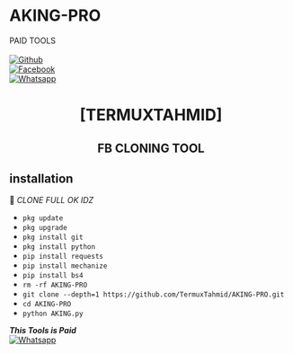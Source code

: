 # AKING-PRO
PAID TOOLS
<b></b> </br> <br>[![Github](https://img.shields.io/badge/Github-TermuxTahmid-dimgray?style=flat-square&logo=github)](https://github.com/TermuxTahmid)<br> [![Facebook](https://img.shields.io/badge/Facebook-TAHMID-blue?style=flat-square&logo=facebook)](https://www.facebook.com/https://Tahmid.Xhowdhury.Risha)<br> [![Whatsapp](https://img.shields.io/badge/Whatsapp-AKING-deepgreen?style=flat-square&logo=whatsapp)](https://wa.me/+8801990142727)



<h1 align="center"> [TERMUXTAHMID]</h1>

<h2 align="center">  FB CLONING TOOL </h2>


## <b>installation</b>

🔰 _CLONE FULL OK IDZ_


- `pkg update`
- `pkg upgrade`
- `pkg install git`
- `pkg install python`
- `pip install requests`
- `pip install mechanize`
- `pip install bs4`
- `rm -rf AKING-PRO`
- `git clone --depth=1 https://github.com/TermuxTahmid/AKING-PRO.git`
- `cd AKING-PRO`
- `python AKING.py`



 ___This Tools is Paid___</br>
 [![Whatsapp](https://img.shields.io/badge/Whatsapp-TAHMID-deepgreen?style=flat-square&logo=whatsapp)](https://wa.me/+8801990142727)
